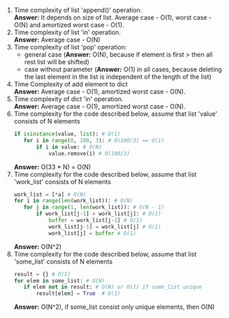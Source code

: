 1. Time complexity of list 'append()' operation.  
   **Answer:**  It depends on size of list. Average case - O(1), worst case - O(N) and amortized worst case - O(1).
2. Time complexity of list 'in' operation.  
   **Answer:**  Average case - O(N)
3. Time complexity of list 'pop' operation:  
     * general case  (**Answer:**  O(N), because if element is first > then all rest list will be shifted)
     * case without parameter (**Answer:** O(1) in all cases, because deleting the last element in the list is independent of the length of the list)
4. Time Complexity of add element to dict  
   **Answer:**  Average case - O(1), amortized worst case - O(N).
5. Time complexity of dict 'in' operation.  
   **Answer:**  Average case - O(1), amortized worst case - O(N).
6. Time complexity for the code described below, assume that list 'value' consists of N elements
    ```python
   if isinstance(value, list): # O(1)
       for i in range(0, 100, 3): # O(100/3) == O(1)
           if i in value: # O(N)
               value.remove(i) # O(100/3)
    ```
    **Answer:**  O(33 * N) = O(N)
7. Time complexity for the code described below, assume that list 'work_list' consists of N elements
    ```python
   work_list = [*a] # O(N)
   for i in range(len(work_list)): # O(N)
       for j in range(1, len(work_list)): # O(N - 1)
           if work_list[j-1] > work_list[j]: # O(1)
               buffer = work_list[j-1] # O(1)
               work_list[j-1] = work_list[j] # O(1)
               work_list[j] = buffer # O(1)
    ```
    **Answer:** O(N^2)
8. Time complexity for the code described below, assume that list 'some_list' consists of N elements
    ```python
   result = {} # O(1)
   for elem in some_list: # O(N)
       if elem not in result: # O(N) or O(1) if some_list unique
           result[elem] = True  # O(1)
    ```
    **Answer:**  O(N^2), if some_list consist only unique elements, then O(N) 
